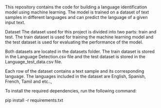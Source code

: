 This repository contains the code for building a language identification model using machine learning. The model is trained on a dataset of text samples in different languages and can predict the language of a given input text.

Dataset
The dataset used for this project is divided into two parts: train and test. The train dataset is used for training the machine learning model and the test dataset is used for evaluating the performance of the model.

Both datasets are located in the datasets folder. The train dataset is stored in the Language Detection.csv file and the test dataset is stored in the Language_test_data.csv file.

Each row of the dataset contains a text sample and its corresponding language. The languages included in the dataset are English, Spanish, French, Tamil and etc..,

To install the required dependencies, run the following command:

pip install -r requirements.txt


